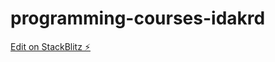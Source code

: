 # programming-courses-idakrd

[Edit on StackBlitz ⚡️](https://stackblitz.com/edit/programming-courses-idakrd)